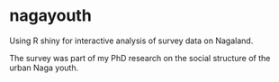 # nagayouth
Using R shiny for interactive analysis of survey data on Nagaland.

The survey was part of my PhD research on the social structure of the urban Naga youth.
